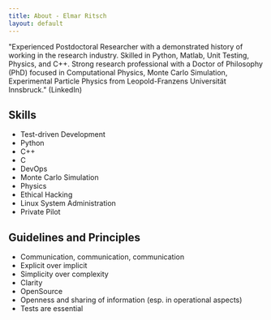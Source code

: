 ```yaml
---
title: About - Elmar Ritsch
layout: default
---
```


"Experienced Postdoctoral Researcher with a demonstrated history of working in the research industry. Skilled in Python, Matlab, Unit Testing, Physics, and C++. Strong research professional with a Doctor of Philosophy (PhD) focused in Computational Physics, Monte Carlo Simulation, Experimental Particle Physics from Leopold-Franzens Universität Innsbruck."
(LinkedIn) 

Skills
------
* Test-driven Development
* Python
* C++
* C
* DevOps
* Monte Carlo Simulation
* Physics
* Ethical Hacking
* Linux System Administration
* Private Pilot

Guidelines and Principles
-------------------------
* Communication, communication, communication
* Explicit over implicit
* Simplicity over complexity
* Clarity
* OpenSource
* Openness and sharing of information (esp. in operational aspects)
* Tests are essential